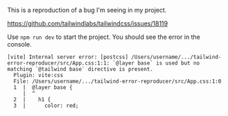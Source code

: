 This is a reproduction of a bug I'm seeing in my project.

https://github.com/tailwindlabs/tailwindcss/issues/18119

Use `npm run dev` to start the project.
You should see the error in the console.

```
[vite] Internal server error: [postcss] /Users/username/.../tailwind-error-reproducer/src/App.css:1:1: `@layer base` is used but no matching `@tailwind base` directive is present.
  Plugin: vite:css
  File: /Users/username/.../tailwind-error-reproducer/src/App.css:1:0
  1  |  @layer base {
     |  ^
  2  |    h1 {
  3  |      color: red;

```
